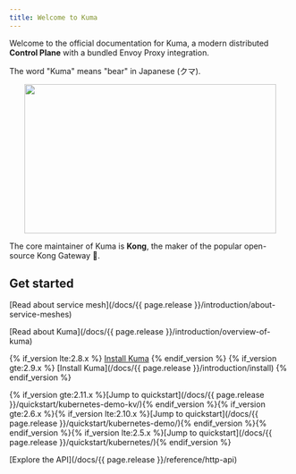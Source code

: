 ```yaml
---
title: Welcome to Kuma
---
```


Welcome to the official documentation for Kuma, a modern distributed **Control Plane** with a bundled Envoy Proxy integration.

The word "Kuma" means "bear" in Japanese (クマ).

<center>
<img src="/assets/images/diagrams/main-diagram@2x.png" alt="" width="450" height="267"/>
</center>

The core maintainer of Kuma is **Kong**, the maker of the popular open-source Kong Gateway 🦍.

## Get started

[Read about service mesh](/docs/{{ page.release }}/introduction/about-service-meshes)

[Read about Kuma](/docs/{{ page.release }}/introduction/overview-of-kuma)

{% if_version lte:2.8.x %}
[Install Kuma](/install/latest/)
{% endif_version %}
{% if_version gte:2.9.x %}
[Install Kuma](/docs/{{ page.release }}/introduction/install)
{% endif_version %}

{% if_version gte:2.11.x %}[Jump to quickstart](/docs/{{ page.release }}/quickstart/kubernetes-demo-kv/){% endif_version %}{% if_version gte:2.6.x %}{% if_version lte:2.10.x %}[Jump to quickstart](/docs/{{ page.release }}/quickstart/kubernetes-demo/){% endif_version %}{% endif_version %}{% if_version lte:2.5.x %}[Jump to quickstart](/docs/{{ page.release }}/quickstart/kubernetes/){% endif_version %}

[Explore the API](/docs/{{ page.release }}/reference/http-api)
